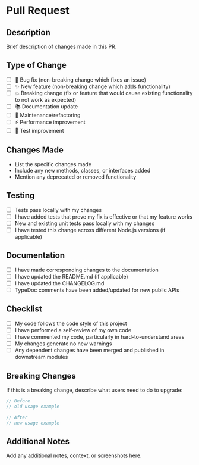 # Pull Request

## Description
Brief description of changes made in this PR.

## Type of Change
- [ ] 🐛 Bug fix (non-breaking change which fixes an issue)
- [ ] ✨ New feature (non-breaking change which adds functionality)
- [ ] 💥 Breaking change (fix or feature that would cause existing functionality to not work as expected)
- [ ] 📚 Documentation update
- [ ] 🔧 Maintenance/refactoring
- [ ] ⚡ Performance improvement
- [ ] 🧪 Test improvement

## Changes Made
- List the specific changes made
- Include any new methods, classes, or interfaces added
- Mention any deprecated or removed functionality

## Testing
- [ ] Tests pass locally with my changes
- [ ] I have added tests that prove my fix is effective or that my feature works
- [ ] New and existing unit tests pass locally with my changes
- [ ] I have tested this change across different Node.js versions (if applicable)

## Documentation
- [ ] I have made corresponding changes to the documentation
- [ ] I have updated the README.md (if applicable)
- [ ] I have updated the CHANGELOG.md
- [ ] TypeDoc comments have been added/updated for new public APIs

## Checklist
- [ ] My code follows the code style of this project
- [ ] I have performed a self-review of my own code
- [ ] I have commented my code, particularly in hard-to-understand areas
- [ ] My changes generate no new warnings
- [ ] Any dependent changes have been merged and published in downstream modules

## Breaking Changes
If this is a breaking change, describe what users need to do to upgrade:

```typescript
// Before
// old usage example

// After  
// new usage example
```

## Additional Notes
Add any additional notes, context, or screenshots here.